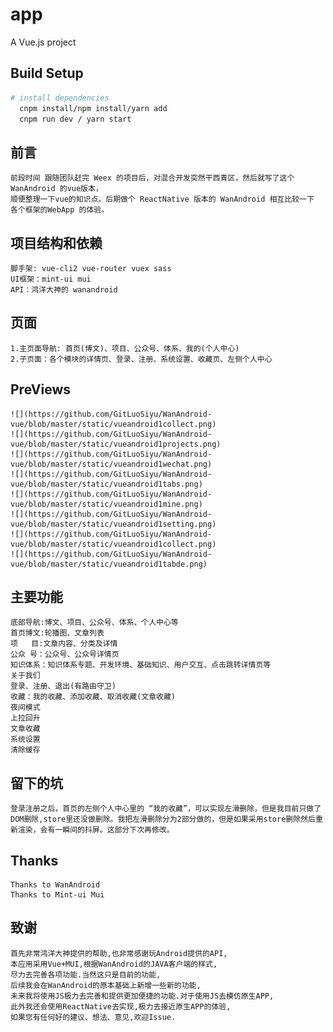 # app
 A Vue.js project
 
## Build Setup
``` bash
# install dependencies
  cnpm install/npm install/yarn add
  cnpm run dev / yarn start
```
## 前言
    前段时间 跟随团队赶完 Weex 的项目后，对混合开发突然干西青区，然后就写了这个 WanAndroid 的vue版本，
    顺便整理一下vue的知识点。后期做个 ReactNative 版本的 WanAndroid 相互比较一下 各个框架的WebApp 的体验。

## 项目结构和依赖
    脚手架: vue-cli2 vue-router vuex sass 
    UI框架：mint-ui mui
    API：鸿洋大神的 wanandroid

## 页面
    1.主页面导航: 首页(博文)、项目、公众号、体系、我的(个人中心)
    2.子页面：各个模块的详情页、登录、注册、系统设置、收藏页、左侧个人中心
## PreViews
    ![](https://github.com/GitLuoSiyu/WanAndroid-vue/blob/master/static/vueandroid1collect.png) 
    ![](https://github.com/GitLuoSiyu/WanAndroid-vue/blob/master/static/vueandroid1projects.png) 
    ![](https://github.com/GitLuoSiyu/WanAndroid-vue/blob/master/static/vueandroid1wechat.png) 
    ![](https://github.com/GitLuoSiyu/WanAndroid-vue/blob/master/static/vueandroid1tabs.png) 
    ![](https://github.com/GitLuoSiyu/WanAndroid-vue/blob/master/static/vueandroid1mine.png) 
    ![](https://github.com/GitLuoSiyu/WanAndroid-vue/blob/master/static/vueandroid1setting.png) 
    ![](https://github.com/GitLuoSiyu/WanAndroid-vue/blob/master/static/vueandroid1collect.png) 
    ![](https://github.com/GitLuoSiyu/WanAndroid-vue/blob/master/static/vueandroid1tabde.png) 
  
  
## 主要功能
    
    底部导航:博文、项目、公众号、体系、个人中心等
    首页博文:轮播图、文章列表
    项   目:文章内容、分类及详情
    公众 号：公众号、公众号详情页
    知识体系：知识体系专题、开发环境、基础知识、用户交互、点击跳转详情页等
    关于我们
    登录、注册、退出(有路由守卫)
    收藏：我的收藏、添加收藏、取消收藏(文章收藏)
    夜间模式
    上拉回升
    文章收藏
    系统设置
    清除缓存

## 留下的坑
    登录注册之后，首页的左侧个人中心里的 “我的收藏”，可以实现左滑删除，但是我目前只做了DOM删除,store里还没做删除。我把左滑删除分为2部分做的，但是如果采用store删除然后重新渲染，会有一瞬间的抖屏。这部分下次再修改。  

## Thanks
    Thanks to WanAndroid
    Thanks to Mint-ui Mui

## 致谢
    首先非常鸿洋大神提供的帮助,也非常感谢玩Android提供的API,
    本应用采用Vue+MUI,根据WanAndroid的JAVA客户端的样式,
    尽力去完善各项功能.当然这只是目前的功能,
    后续我会在WanAndroid的原本基础上新增一些新的功能,
    未来我将使用JS极力去完善和提供更加便捷的功能.对于使用JS去模仿原生APP,
    此外我还会使用ReactNative去实现,极力去接近原生APP的体验,
    如果您有任何好的建议、想法、意见,欢迎Issue.
